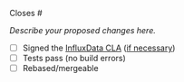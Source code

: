 Closes #

_Describe your proposed changes here._

- [ ] Signed the [InfluxData CLA](https://www.influxdata.com/legal/cla/)
  ([if necessary](https://github.com/influxdata/docs-v2/blob/master/CONTRIBUTING.md#sign-the-influxdata-cla))
- [ ] Tests pass (no build errors)
- [ ] Rebased/mergeable
